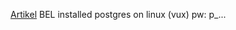 [Artikel](https://medium.com/@daniel.oliver.king/getting-real-work-done-in-clojure-application-development-683c8129a313)
BEL installed postgres on linux (vux)
pw: p_...